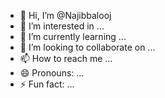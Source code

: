 - 👋 Hi, I’m @Najibbalooj
- 👀 I’m interested in ...
- 🌱 I’m currently learning ...
- 💞️ I’m looking to collaborate on ...
- 📫 How to reach me ...
- 😄 Pronouns: ...
- ⚡ Fun fact: ...

<!---
Najibbalooch/Najibbalooch is a ✨ special ✨ repository because its `README.md` (this file) appears on your GitHub profile.
You can click the Preview link to take a look at your changes.
--->
